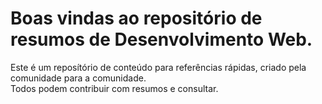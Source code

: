 # Boas vindas ao repositório de resumos de Desenvolvimento Web.

Este é um reposítório de conteúdo para referências rápidas, criado pela comunidade para a comunidade. <br />
Todos podem contribuir com resumos e consultar. 
